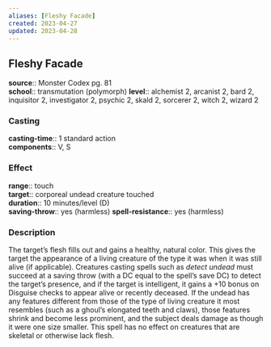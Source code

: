 ```yaml
---
aliases: [Fleshy Facade]
created: 2023-04-27
updated: 2023-04-28
---
```


## Fleshy Facade

**source**:: Monster Codex pg. 81  
**school**:: transmutation (polymorph)
**level**:: alchemist 2, arcanist 2, bard 2, inquisitor 2, investigator 2, psychic 2, skald 2, sorcerer 2, witch 2, wizard 2

### Casting

**casting-time**:: 1 standard action  
**components**:: V, S

### Effect

**range**:: touch  
**target**:: corporeal undead creature touched  
**duration**:: 10 minutes/level (D)  
**saving-throw**:: yes (harmless)
**spell-resistance**:: yes (harmless)

### Description

The target’s flesh fills out and gains a healthy, natural color. This gives the target the appearance of a living creature of the type it was when it was still alive (if applicable). Creatures casting spells such as *detect undead* must succeed at a saving throw (with a DC equal to the spell’s save DC) to detect the target’s presence, and if the target is intelligent, it gains a +10 bonus on Disguise checks to appear alive or recently deceased. If the undead has any features different from those of the type of living creature it most resembles (such as a ghoul’s elongated teeth and claws), those features shrink and become less prominent, and the subject deals damage as though it were one size smaller. This spell has no effect on creatures that are skeletal or otherwise lack flesh.
